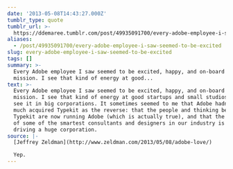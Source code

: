 ```yaml
---
date: '2013-05-08T14:43:27.000Z'
tumblr_type: quote
tumblr_url: >-
  https://ddemaree.tumblr.com/post/49935091700/every-adobe-employee-i-saw-seemed-to-be-excited
aliases:
  - /post/49935091700/every-adobe-employee-i-saw-seemed-to-be-excited
slug: every-adobe-employee-i-saw-seemed-to-be-excited
tags: []
summary: >-
  Every Adobe employee I saw seemed to be excited, happy, and on-board with the
  mission. I see that kind of energy at good...
text: >-
  Every Adobe employee I saw seemed to be excited, happy, and on-board with the
  mission. I see that kind of energy at good startups and small studios. I never
  see it in big corporations. It sometimes seemed to me that Adobe hadn’t so
  much acquired Typekit as the reverse: that the people and thinking behind
  Typekit are now running Adobe (which is actually true), and that the mindset
  of some of the smartest consultants and designers in our industry is now
  driving a huge corporation.
source: |-
  [Jeffrey Zeldman](http://www.zeldman.com/2013/05/08/adobe-love/)

  Yep.
---
```


